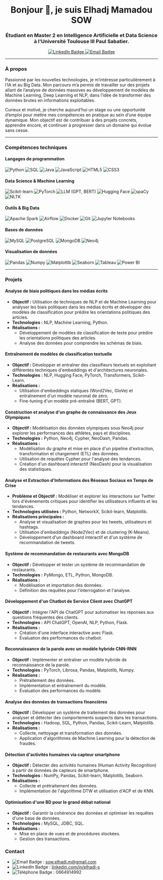 
<h1 align="center">Bonjour 👋, je suis Elhadj Mamadou SOW</h1>
<h3 align="center">Étudiant en Master 2 en Intelligence Artificielle et Data Science à l'Université Toulouse III Paul Sabatier.</h3>

<p align="center">
  <a href="https://linkedin.com/in/elhadj-s">
    <img src="https://img.shields.io/badge/LinkedIn-0077B5?style=for-the-badge&logo=linkedin&logoColor=white" alt="LinkedIn Badge"/>
  </a>
  <a href="mailto:sow.elhadj.m@gmail.com">
    <img src="https://img.shields.io/badge/Email-D14836?style=for-the-badge&logo=gmail&logoColor=white" alt="Email Badge"/>
  </a>
</p>

---

### À propos 

Passionné par les nouvelles technologies, je m’intéresse particulièrement à l’IA et au Big Data.
Mon parcours m’a permis de travailler sur des projets allant de l’analyse de données massives au développement de modèles de Machine Learning, Deep Learning et NLP, dans l’idée de transformer des données brutes en informations exploitables.

Curieux et motivé, je cherche aujourd’hui un stage ou une opportunité d’emploi pour mettre mes compétences en pratique au sein d’une équipe dynamique. Mon objectif est de contribuer à des projets concrets, apprendre encore, et continuer à progresser dans un domaine qui évolue sans cesse.

---

### Compétences techniques

#### Langages de programmation
<p>
  <img src="https://img.shields.io/badge/Python-3776AB?style=for-the-badge&logo=python&logoColor=white" alt="Python" />
  <img src="https://img.shields.io/badge/SQL-4479A1?style=for-the-badge&logo=mysql&logoColor=white" alt="SQL" />
  <img src="https://img.shields.io/badge/Java-007396?style=for-the-badge&logo=java&logoColor=white" alt="Java" />
  <img src="https://img.shields.io/badge/JavaScript-F7DF1E?style=for-the-badge&logo=javascript&logoColor=black" alt="JavaScript" />
  <img src="https://img.shields.io/badge/HTML5-E34F26?style=for-the-badge&logo=html5&logoColor=white" alt="HTML5" />
  <img src="https://img.shields.io/badge/CSS3-1572B6?style=for-the-badge&logo=css3&logoColor=white" alt="CSS3" />
</p>

#### Data Science & Machine Learning
<p>
  <img src="https://img.shields.io/badge/Scikit--learn-F7931E?style=for-the-badge&logo=scikit-learn&logoColor=white" alt="Scikit-learn" />
  <img src="https://img.shields.io/badge/PyTorch-EE4C2C?style=for-the-badge&logo=pytorch&logoColor=white" alt="PyTorch" />
  <img src="https://img.shields.io/badge/LLM_(GPT,_BERT)-563D7C?style=for-the-badge" alt="LLM (GPT, BERT)" />
  <img src="https://img.shields.io/badge/Transformers-black?style=for-the-badge&logo=huggingface&logoColor=white" alt="Hugging Face" />
  <img src="https://img.shields.io/badge/spaCy-09A3D5?style=for-the-badge&logo=spacy&logoColor=white" alt="spaCy" />
  <img src="https://img.shields.io/badge/NLTK-2D3866?style=for-the-badge" alt="NLTK" />
</p>

#### Outils & Big Data
<p>
  <img src="https://img.shields.io/badge/Apache_Spark-E25A1C?style=for-the-badge&logo=apachespark&logoColor=white" alt="Apache Spark" />
  <img src="https://img.shields.io/badge/Airflow-017CEE?style=for-the-badge&logo=apacheairflow&logoColor=white" alt="Airflow" />
  <img src="https://img.shields.io/badge/Docker-2496ED?style=for-the-badge&logo=docker&logoColor=white" alt="Docker" />
  <img src="https://img.shields.io/badge/Git-F05032?style=for-the-badge&logo=git&logoColor=white" alt="Git" />
  <img src="https://img.shields.io/badge/Jupyter-F37626?style=for-the-badge&logo=jupyter&logoColor=white" alt="Jupyter Notebooks" />
</p>

#### Bases de données
<p>
  <img src="https://img.shields.io/badge/MySQL-4479A1?style=for-the-badge&logo=mysql&logoColor=white" alt="MySQL" />
  <img src="https://img.shields.io/badge/PostgreSQL-336791?style=for-the-badge&logo=postgresql&logoColor=white" alt="PostgreSQL" />
  <img src="https://img.shields.io/badge/MongoDB-47A248?style=for-the-badge&logo=mongodb&logoColor=white" alt="MongoDB" />
  <img src="https://img.shields.io/badge/Neo4j-4581C6?style=for-the-badge&logo=neo4j&logoColor=white" alt="Neo4j" />
</p>

#### Visualisation de données
<p>
  <img src="https://img.shields.io/badge/Pandas-150458?style=for-the-badge&logo=pandas&logoColor=white" alt="Pandas" />
  <img src="https://img.shields.io/badge/Numpy-013243?style=for-the-badge&logo=numpy&logoColor=white" alt="Numpy" />
  <img src="https://img.shields.io/badge/Matplotlib-black?style=for-the-badge&logo=matplotlib&logoColor=white" alt="Matplotlib" />
  <img src="https://img.shields.io/badge/Seaborn-1E90FF?style=for-the-badge&logo=seaborn&logoColor=white" alt="Seaborn" />
  <img src="https://img.shields.io/badge/Tableau-E97627?style=for-the-badge&logo=tableau&logoColor=white" alt="Tableau" />
  <img src="https://img.shields.io/badge/Power_BI-F2C811?style=for-the-badge&logo=power-bi&logoColor=black" alt="Power BI" />
</p>


---


### Projets 

####  Analyse de biais politiques dans les médias écrits
* **Objectif :** Utilisation de techniques de NLP et de Machine Learning pour analyser les biais politiques dans les médias écrits et développer des modèles de classification pour prédire les orientations politiques des articles.
* **Technologies :** NLP, Machine Learning, Python.
* **Réalisations :**
    * Développement de modèles de classification de texte pour prédire les orientations politiques des articles.
    * Analyse des données pour comprendre les schémas de biais.

#### Entraînement de modèles de classification textuelle
* **Objectif :** Développer et entraîner des classifieurs textuels en exploitant différentes techniques d'embeddings et d'architectures neuronales.
* **Technologies :** NLP, Hugging Face, PyTorch, Transformers, Scikit-Learn.
* **Réalisations :**
    * Utilisation d'embeddings statiques (Word2Vec, GloVe) et entraînement d'un modèle neuronal de zéro.
    * Fine-tuning d'un modèle pré-entraîné (BERT, GPT).



####  Construction et analyse d'un graphe de connaissance des Jeux Olympiques
* **Objectif :** Modélisation des données olympiques sous Neo4j pour explorer les performances des athlètes, pays et disciplines.
* **Technologies :** Python, Neo4j, Cypher, NeoDash, Pandas.
* **Réalisations :**
    * Modélisation du graphe et mise en place d'un pipeline d'extraction, transformation et chargement (ETL) des données.
    * Utilisation de requêtes Cypher pour l'analyse des tendances.
    * Création d'un dashboard interactif (NeoDash) pour la visualisation des statistiques.


#### Analyse et Extraction d'Informations des Réseaux Sociaux en Temps de Crise
* **Problème et Objectif :** Modéliser et explorer les interactions sur Twitter lors d'événements critiques pour identifier les utilisateurs influents et les tendances.
* **Technologies utilisées :** Python, NetworkX, Scikit-learn, Matplotlib.
* **Réalisations principales :**
    * Analyse et visualisation de graphes pour les tweets, utilisateurs et hashtags.
    * Utilisation d'embeddings (Node2Vec) et de clustering (K-Means).
    * Développement d'un dashboard interactif et d'un système de recommandation de tweets.


####  Système de recommandation de restaurants avec MongoDB
* **Objectif :** Développer et tester un système de recommandation de restaurants.
* **Technologies :** PyMongo, ETL, Python, MongoDB.
* **Réalisations :**
    * Modélisation et importation des données.
    * Définition des requêtes pour l'interrogation et l'analyse.


####  Développement d'un Chatbot de Service Client avec ChatGPT
* **Objectif :** Intégrer l'API de ChatGPT pour automatiser les réponses aux questions fréquentes des clients.
* **Technologies :** API ChatGPT, OpenAI, NLP, Python, Flask.
* **Réalisations :**
    * Création d'une interface interactive avec Flask.
    * Évaluation des performances du chatbot.

####  Reconnaissance de la parole avec un modèle hybride CNN-RNN
* **Objectif :** Implémenter et entraîner un modèle hybride de reconnaissance de la parole.
* **Technologies :** PyTorch, Librosa, Pandas, Matplotlib, Numpy.
* **Réalisations  :**
    * Prétraitement des données.
    * Implémentation et entraînement du modèle.
    * Évaluation des performances du modèle.


#### Analyse des données de transactions financières
* **Objectif :** Développer un système de traitement des données pour analyser et détecter des comportements suspects dans les transactions.
* **Technologies :** Hadoop, SQL, Python, Pandas, Scikit-Learn, Matplotlib.
* **Réalisations :**
    * Collecte, nettoyage et transformation des données.
    * Application d'algorithmes de Machine Learning pour la détection de fraudes.


#### Détection d'activités humaines via capteur smartphone
* **Objectif :** Détecter des activités humaines (Human Activity Recognition) à partir de données de capteurs de smartphone.
* **Technologies :** NumPy, Pandas, Scikit-learn, Matplotlib, Seaborn.
* **Réalisations :**
    * Collecte et prétraitement des données.
    * Implémentation de l'algorithme DTW et utilisation d'ACP et de KNN.


#### Optimisation d'une BD pour le grand débat national
* **Objectif :** Garantir la cohérence des données et optimiser les requêtes d'une base de données.
* **Technologies :** MySQL, JDBC, SQL.
* **Réalisations :**
    * Mise en place de vues et de procédures stockées.
    * Gestion des transactions.


###  Contact

* <img src="https://img.shields.io/badge/Email-D14836?style=for-the-badge&logo=gmail&logoColor=white" alt="Email Badge"/> : sow.elhadj.m@gmail.com 
* <img src="https://img.shields.io/badge/LinkedIn-0077B5?style=for-the-badge&logo=linkedin&logoColor=white" alt="LinkedIn Badge"/> : [linkedin.com/in/elhadj-s](https://linkedin.com/in/elhadj-s) 
* <img src="https://img.shields.io/badge/Téléphone-0664914992-0077B5?style=for-the-badge&logo=phone&logoColor=white" alt="Téléphone Badge"/> : 0664914992 

